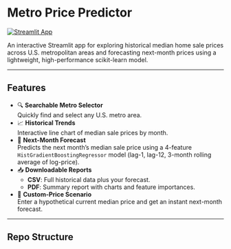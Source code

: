 # Metro Price Predictor

[![Streamlit App](https://static.streamlit.io/badges/streamlit_badge_black_white.svg)](https://housing-price-app-9v5qmn6qtrdfd3updowqht.streamlit.app/)

An interactive Streamlit app for exploring historical median home sale prices across U.S. metropolitan areas and forecasting next-month prices using a lightweight, high-performance scikit-learn model.

---

## Features

- 🔍 **Searchable Metro Selector**  
  Quickly find and select any U.S. metro area.
- 📈 **Historical Trends**  
  Interactive line chart of median sale prices by month.
- 🔮 **Next-Month Forecast**  
  Predicts the next month’s median sale price using a 4-feature `HistGradientBoostingRegressor` model (lag-1, lag-12, 3-month rolling average of log-price).
- 📥 **Downloadable Reports**  
  - **CSV**: Full historical data plus your forecast.  
  - **PDF**: Summary report with charts and feature importances.
- 🔧 **Custom-Price Scenario**  
  Enter a hypothetical current median price and get an instant next-month forecast.

---

## Repo Structure

